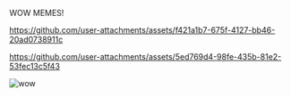 WOW  MEMES!

https://github.com/user-attachments/assets/f421a1b7-675f-4127-bb46-20ad0738911c


https://github.com/user-attachments/assets/5ed769d4-98fe-435b-81e2-53fec13c5f43

![wow](https://github.com/user-attachments/assets/c5ac8529-7ebc-464b-848d-3d2b9951cd5c)
